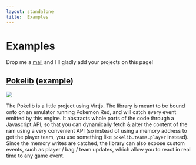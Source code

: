 ```yaml
---
layout: standalone
title:  Examples
---
```


# Examples

Drop me a [mail](mailto:nison.mael@gmail.com) and I'll gladly add your projects on this page!

## [Pokelib](https://github.com/arcanis/pokelib) ([example](https://github.com/arcanis/pokelib))

![](http://i.imgur.com/L4jZIzW.jpg)

The Pokelib is a little project using Virtjs. The library is meant to be bound onto on an emulator running Pokemon Red, and will catch every event emitted by this engine. It abstracts whole parts of the code through a Javascript API, so that you can dynamically fetch & alter the content of the ram using a very convenient API (so instead of using a memory address to get the player team, you use something like `pokelib.teams.player` instead). Since the memory writes are catched, the library can also expose custom events, such as player / bag / team updates, which allow you to react in real time to any game event.
